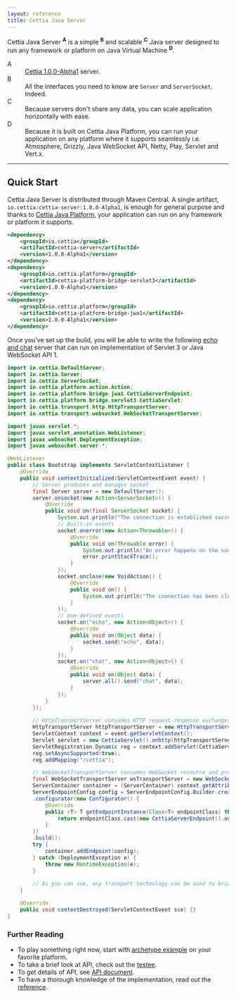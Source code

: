 ```yaml
---
layout: reference
title: Cettia Java Server
---
```


Cettia Java Server <sup><strong>A</strong></sup> is a simple <sup><strong>B</strong></sup> and scalable <sup><strong>C</strong></sup> Java server designed to run any framework or platform on Java Virtual Machine <sup><strong>D</strong></sup>.

<dl>
    <dt>A</dt>
    <dd><a href="/projects/cettia-protocol/1.0.0-Alpha1">Cettia 1.0.0-Alpha1</a> server.</dd>
    <dt>B</dt>
    <dd>All the interfaces you need to know are <code>Server</code> and <code>ServerSocket</code>. Indeed.</dd>
    <dt>C</dt>
    <dd>Because servers don't share any data, you can scale application horizontally with ease.</dd>
    <dt>D</dt>
    <dd>Because it is built on Cettia Java Platform, you can run your application on any platform where it supports seamlessly i.e. Atmosphere, Grizzly, Java WebSocket API, Netty, Play, Servlet and Vert.x.</dd>
</dl> 

---

## Quick Start
Cettia Java Server is distributed through Maven Central. A single artifact, <code>io.cettia:cettia-server:1.0.0-Alpha1</code>, is enough for general purpose and thanks to [Cettia Java Platform](/projects/cettia-java-platform/), your application can run on any framework or platform it supports.

```xml
<dependency>
    <groupId>io.cettia</groupId>
    <artifactId>cettia-server</artifactId>
    <version>1.0.0-Alpha1</version>
</dependency>
<dependency>
    <groupId>io.cettia.platform</groupId>
    <artifactId>cettia-platform-bridge-servlet3</artifactId>
    <version>1.0.0-Alpha1</version>
</dependency>
<dependency>
    <groupId>io.cettia.platform</groupId>
    <artifactId>cettia-platform-bridge-jwa1</artifactId>
    <version>1.0.0-Alpha1</version>
</dependency>
```

Once you've set up the build, you will be able to write the following [echo and chat](/projects/cettia-protocol/1.0.0-Alpha1/reference/#example) server that can run on implementation of Servlet 3 or Java WebSocket API 1.

```java
import io.cettia.DefaultServer;
import io.cettia.Server;
import io.cettia.ServerSocket;
import io.cettia.platform.action.Action;
import io.cettia.platform.bridge.jwa1.CettiaServerEndpoint;
import io.cettia.platform.bridge.servlet3.CettiaServlet;
import io.cettia.transport.http.HttpTransportServer;
import io.cettia.transport.websocket.WebSocketTransportServer;

import javax.servlet.*;
import javax.servlet.annotation.WebListener;
import javax.websocket.DeploymentException;
import javax.websocket.server.*;

@WebListener
public class Bootstrap implements ServletContextListener {
    @Override
    public void contextInitialized(ServletContextEvent event) {
        // Server produces and manages socket
        final Server server = new DefaultServer();
        server.onsocket(new Action<ServerSocket>() {
            @Override
            public void on(final ServerSocket socket) {
                System.out.println("The connection is established successfully and communication is possible");
                // Built-in events
                socket.onerror(new Action<Throwable>() {
                    @Override
                    public void on(Throwable error) {
                        System.out.println("An error happens on the socket");
                        error.printStackTrace();
                    }
                });
                socket.onclose(new VoidAction() {
                    @Override
                    public void on() {
                        System.out.println("The connection has been closed");
                    }
                });
                // Use-defined events
                socket.on("echo", new Action<Object>() {
                    @Override
                    public void on(Object data) {
                        socket.send("echo", data);
                    }
                });
                socket.on("chat", new Action<Object>() {
                    @Override
                    public void on(Object data) {
                        server.all().send("chat", data);
                    }
                });
            }
        });
        
        // HttpTransportServer consumes HTTP request-response exchanges and produces HTTP transports 
        HttpTransportServer httpTransportServer = new HttpTransportServer().ontransport(server);
        ServletContext context = event.getServletContext();
        Servlet servlet = new CettiaServlet().onhttp(httpTransportServer);
        ServletRegistration.Dynamic reg = context.addServlet(CettiaServlet.class.getName(), servlet);
        reg.setAsyncSupported(true);
        reg.addMapping("/cettia");

        // WebSocketTransportServer consumes WebSocket resource and produces WebSocket transports 
        final WebSocketTransportServer wsTransportServer = new WebSocketTransportServer().ontransport(server);
        ServerContainer container = (ServerContainer) context.getAttribute(ServerContainer.class.getName());
        ServerEndpointConfig config = ServerEndpointConfig.Builder.create(CettiaServerEndpoint.class, "/cettia")
        .configurator(new Configurator() {
            @Override
            public <T> T getEndpointInstance(Class<T> endpointClass) throws InstantiationException {
                return endpointClass.cast(new CettiaServerEndpoint().onwebsocket(wsTransportServer));
            }
        })
        .build();
        try {
            container.addEndpoint(config);
        } catch (DeploymentException e) {
            throw new RuntimeException(e);
        }
        
        // As you can see, any transport technology can be used to bridge client and server
    }

    @Override
    public void contextDestroyed(ServletContextEvent sce) {}
}
```

### Further Reading

* To play something right now, start with [archetype example](https://github.com/cettia/cettia-examples/tree/master/archetype/cettia-java-server) on your favorite platform.
* To take a brief look at API, check out the [testee](https://github.com/cettia/cettia-java-server/blob/1.0.0-Alpha1/server/src/test/java/io/cettia/ProtocolTest.java#L53-L107).
* To get details of API, see [API document](/projects/cettia-java-server/1.0.0-Alpha1/apidocs/).
* To have a thorough knowledge of the implementation, read out the [reference](/projects/cettia-java-server/1.0.0-Alpha1/reference/).
